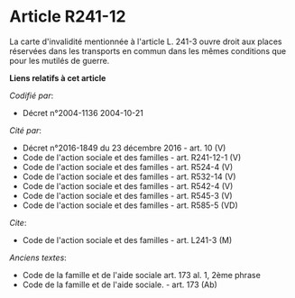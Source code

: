 # Article R241-12

La carte d'invalidité mentionnée à l'article L. 241-3 ouvre droit aux places réservées dans les transports en commun dans les
mêmes conditions que pour les mutilés de guerre.

**Liens relatifs à cet article**

_Codifié par_:

  - Décret n°2004-1136 2004-10-21

_Cité par_:

  - Décret n°2016-1849 du 23 décembre 2016 - art. 10 (V)
  - Code de l'action sociale et des familles - art. R241-12-1 (V)
  - Code de l'action sociale et des familles - art. R524-4 (V)
  - Code de l'action sociale et des familles - art. R532-14 (V)
  - Code de l'action sociale et des familles - art. R542-4 (V)
  - Code de l'action sociale et des familles - art. R545-3 (V)
  - Code de l'action sociale et des familles - art. R585-5 (VD)

_Cite_:

  - Code de l'action sociale et des familles - art. L241-3 (M)

_Anciens textes_:

  - Code de la famille et de l'aide sociale art. 173 al. 1, 2ème phrase
  - Code de la famille et de l'aide sociale. - art. 173 (Ab)
